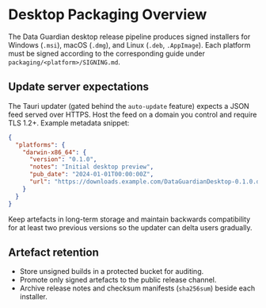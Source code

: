 # Desktop Packaging Overview

The Data Guardian desktop release pipeline produces signed installers for Windows (`.msi`), macOS (`.dmg`), and Linux (`.deb`, `.AppImage`). Each platform must be signed according to the corresponding guide under `packaging/<platform>/SIGNING.md`.

## Update server expectations

The Tauri updater (gated behind the `auto-update` feature) expects a JSON feed served over HTTPS. Host the feed on a domain you control and require TLS 1.2+. Example metadata snippet:

```json
{
  "platforms": {
    "darwin-x86_64": {
      "version": "0.1.0",
      "notes": "Initial desktop preview",
      "pub_date": "2024-01-01T00:00:00Z",
      "url": "https://downloads.example.com/DataGuardianDesktop-0.1.0.dmg"
    }
  }
}
```

Keep artefacts in long-term storage and maintain backwards compatibility for at least two previous versions so the updater can delta users gradually.

## Artefact retention

- Store unsigned builds in a protected bucket for auditing.
- Promote only signed artefacts to the public release channel.
- Archive release notes and checksum manifests (`sha256sum`) beside each installer.
